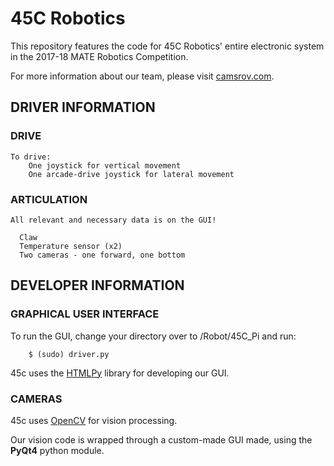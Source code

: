 # 45C Robotics

This repository features the code for 45C Robotics' entire electronic system in the 2017-18 MATE Robotics Competition. 

For more information about our team, please visit [camsrov.com](http://camsrov.com).

## DRIVER INFORMATION

### DRIVE

```
To drive:
	One joystick for vertical movement
	One arcade-drive joystick for lateral movement
```
### ARTICULATION

```
All relevant and necessary data is on the GUI!

  Claw
  Temperature sensor (x2)
  Two cameras - one forward, one bottom
```

## DEVELOPER INFORMATION

### GRAPHICAL USER INTERFACE

To run the GUI, change your directory over to /Robot/45C_Pi and run:


```
	$ (sudo) driver.py
```

45c uses the [HTMLPy](http://htmlpy.readthedocs.io/en/master/) library for developing our GUI. 

### CAMERAS

45c uses [OpenCV](https://opencv.org/)  for vision processing. 

Our vision code is wrapped through a custom-made GUI made, using the **PyQt4** python module. 

